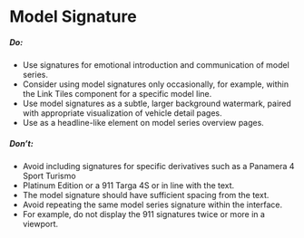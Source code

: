 # Model Signature

<TableOfContents></TableOfContents>

##### Do:

- Use signatures for emotional introduction and communication of model series.
- Consider using model signatures only occasionally, for example, within the Link Tiles component for a specific model
  line.
- Use model signatures as a subtle, larger background watermark, paired with appropriate visualization of vehicle detail
  pages.
- Use as a headline-like element on model series overview pages.

##### Don’t:

- Avoid including signatures for specific derivatives such as a Panamera 4 Sport Turismo
- Platinum Edition or a 911 Targa 4S or in line with the text.
- The model signature should have sufficient spacing from the text.
- Avoid repeating the same model series signature within the interface.
- For example, do not display the 911 signatures twice or more in a viewport.
